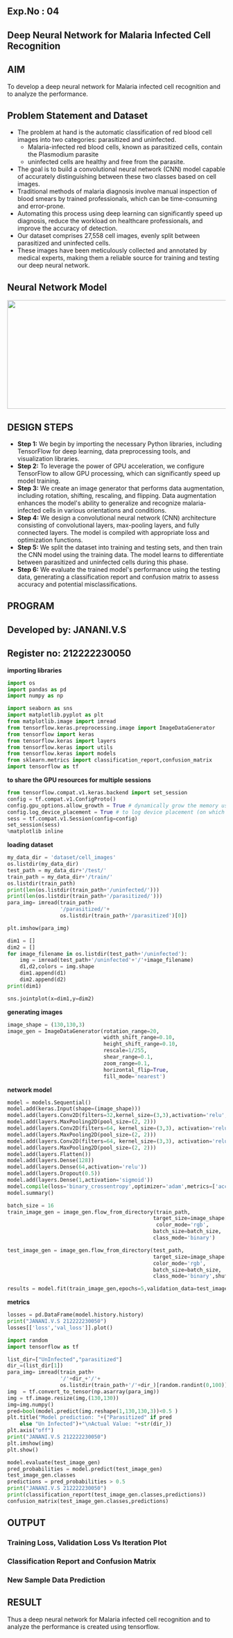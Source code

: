 ## Exp.No : 04 
## Deep Neural Network for Malaria Infected Cell Recognition

## AIM

To develop a deep neural network for Malaria infected cell recognition and to analyze the performance.

## Problem Statement and Dataset

- The problem at hand is the automatic classification of red blood cell images into two categories: parasitized and uninfected.
  - Malaria-infected red blood cells, known as parasitized cells, contain the Plasmodium parasite
  - uninfected cells are healthy and free from the parasite.
- The goal is to build a convolutional neural network (CNN) model capable of accurately distinguishing between these two classes based on cell images.
- Traditional methods of malaria diagnosis involve manual inspection of blood smears by trained professionals, which can be time-consuming and error-prone.
- Automating this process using deep learning can significantly speed up diagnosis, reduce the workload on healthcare professionals, and improve the accuracy of detection.
- Our dataset comprises 27,558 cell images, evenly split between parasitized and uninfected cells.
- These images have been meticulously collected and annotated by medical experts, making them a reliable source for training and testing our deep neural network.

## Neural Network Model

<p align="center">
<img src="https://github.com/PriyankaAnnadurai/malaria-cell-recognition/assets/118351569/75400caf-48af-499d-aad1-5229fecd0ceb" width="750" height="250">
</p>

## DESIGN STEPS

- **Step 1:** We begin by importing the necessary Python libraries, including TensorFlow for deep learning, data preprocessing tools, and visualization libraries.
- **Step 2:** To leverage the power of GPU acceleration, we configure TensorFlow to allow GPU processing, which can significantly speed up model training.
- **Step 3:** We create an image generator that performs data augmentation, including rotation, shifting, rescaling, and flipping. Data augmentation enhances the model's ability to generalize and recognize malaria-infected cells in various orientations and conditions.
- **Step 4:** We design a convolutional neural network (CNN) architecture consisting of convolutional layers, max-pooling layers, and fully connected layers. The model is compiled with appropriate loss and optimization functions.
- **Step 5:** We split the dataset into training and testing sets, and then train the CNN model using the training data. The model learns to differentiate between parasitized and uninfected cells during this phase.
- **Step 6:** We evaluate the trained model's performance using the testing data, generating a classification report and confusion matrix to assess accuracy and potential misclassifications.

## PROGRAM

##  Developed by: JANANI.V.S
## Register no: 212222230050

**importing libraries**
```python
import os
import pandas as pd
import numpy as np

import seaborn as sns
import matplotlib.pyplot as plt
from matplotlib.image import imread
from tensorflow.keras.preprocessing.image import ImageDataGenerator
from tensorflow import keras
from tensorflow.keras import layers
from tensorflow.keras import utils
from tensorflow.keras import models
from sklearn.metrics import classification_report,confusion_matrix
import tensorflow as tf
```
**to share the GPU resources for multiple sessions**
```python
from tensorflow.compat.v1.keras.backend import set_session
config = tf.compat.v1.ConfigProto()
config.gpu_options.allow_growth = True # dynamically grow the memory used on the GPU
config.log_device_placement = True # to log device placement (on which device the operation ran)
sess = tf.compat.v1.Session(config=config)
set_session(sess)
%matplotlib inline
```

**loading dataset**
```python
my_data_dir = 'dataset/cell_images'
os.listdir(my_data_dir)
test_path = my_data_dir+'/test/'
train_path = my_data_dir+'/train/'
os.listdir(train_path)
print(len(os.listdir(train_path+'/uninfected/')))
print(len(os.listdir(train_path+'/parasitized/')))
para_img= imread(train_path+
                 '/parasitized/'+
                 os.listdir(train_path+'/parasitized')[0])
```
```python
plt.imshow(para_img)
```
```python
dim1 = []
dim2 = []
for image_filename in os.listdir(test_path+'/uninfected'):
    img = imread(test_path+'/uninfected'+'/'+image_filename)
    d1,d2,colors = img.shape
    dim1.append(d1)
    dim2.append(d2)
print(dim1)
```
```python
sns.jointplot(x=dim1,y=dim2)
```

**generating images**
```python
image_shape = (130,130,3)
image_gen = ImageDataGenerator(rotation_range=20,
                               width_shift_range=0.10, 
                               height_shift_range=0.10, 
                               rescale=1/255, 
                               shear_range=0.1, 
                               zoom_range=0.1, 
                               horizontal_flip=True,
                               fill_mode='nearest')
```

**network model**
```python
model = models.Sequential()
model.add(keras.Input(shape=(image_shape)))
model.add(layers.Conv2D(filters=32,kernel_size=(3,3),activation='relu',))
model.add(layers.MaxPooling2D(pool_size=(2, 2)))
model.add(layers.Conv2D(filters=64, kernel_size=(3,3), activation='relu',))
model.add(layers.MaxPooling2D(pool_size=(2, 2)))
model.add(layers.Conv2D(filters=64, kernel_size=(3,3), activation='relu',))
model.add(layers.MaxPooling2D(pool_size=(2, 2)))
model.add(layers.Flatten())
model.add(layers.Dense(128))
model.add(layers.Dense(64,activation='relu'))
model.add(layers.Dropout(0.5))
model.add(layers.Dense(1,activation='sigmoid'))
model.compile(loss='binary_crossentropy',optimizer='adam',metrics=['accuracy'])
model.summary()
```
```python
batch_size = 16
train_image_gen = image_gen.flow_from_directory(train_path,
                                               target_size=image_shape[:2],
                                                color_mode='rgb',
                                               batch_size=batch_size,
                                               class_mode='binary')

test_image_gen = image_gen.flow_from_directory(test_path,
                                               target_size=image_shape[:2],
                                               color_mode='rgb',
                                               batch_size=batch_size,
                                               class_mode='binary',shuffle=False)
```
```python
results = model.fit(train_image_gen,epochs=5,validation_data=test_image_gen)
```

**metrics**
```python
losses = pd.DataFrame(model.history.history)
print("JANANI.V.S 212222230050")
losses[['loss','val_loss']].plot()
```
```python
import random
import tensorflow as tf

list_dir=["UnInfected","parasitized"]
dir_=(list_dir[1])
para_img= imread(train_path+
                 '/'+dir_+'/'+
                 os.listdir(train_path+'/'+dir_)[random.randint(0,100)])
img  = tf.convert_to_tensor(np.asarray(para_img))
img = tf.image.resize(img,(130,130))
img=img.numpy()
pred=bool(model.predict(img.reshape(1,130,130,3))<0.5 )
plt.title("Model prediction: "+("Parasitized" if pred
    else "Un Infected")+"\nActual Value: "+str(dir_))
plt.axis("off")
print("JANANI.V.S 212222230050")
plt.imshow(img)
plt.show()
```
```python
model.evaluate(test_image_gen)
pred_probabilities = model.predict(test_image_gen)
test_image_gen.classes
predictions = pred_probabilities > 0.5
print("JANANI.V.S 212222230050")
print(classification_report(test_image_gen.classes,predictions))
confusion_matrix(test_image_gen.classes,predictions)
```

## OUTPUT

### Training Loss, Validation Loss Vs Iteration Plot



### Classification Report and Confusion Matrix



### New Sample Data Prediction



## RESULT

Thus a deep neural network for Malaria infected cell recognition and to analyze the performance is created using tensorflow.
